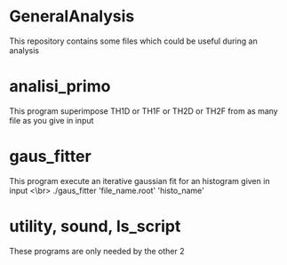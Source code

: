 # GeneralAnalysis


This repository contains some files which could be useful during an analysis

# analisi_primo

This program superimpose TH1D or TH1F or TH2D or TH2F from as many file as you give in input 

# gaus_fitter

This program execute an iterative gaussian fit for an histogram given in input <\br>
./gaus_fitter 'file_name.root' 'histo_name'

# utility, sound, ls_script

These programs are only needed by the other 2
